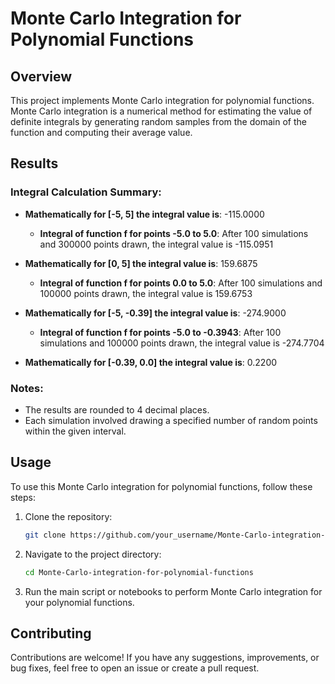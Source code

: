 # Monte Carlo Integration for Polynomial Functions

## Overview

This project implements Monte Carlo integration for polynomial functions. Monte Carlo integration is a numerical method for estimating the value of definite integrals by generating random samples from the domain of the function and computing their average value.

## Results

### Integral Calculation Summary:

- **Mathematically for [-5, 5] the integral value is**: -115.0000
  - **Integral of function f for points -5.0 to 5.0**: After 100 simulations and 300000 points drawn, the integral value is -115.0951

- **Mathematically for [0, 5] the integral value is**: 159.6875
  - **Integral of function f for points 0.0 to 5.0**: After 100 simulations and 100000 points drawn, the integral value is 159.6753

- **Mathematically for [-5, -0.39] the integral value is**: -274.9000
  - **Integral of function f for points -5.0 to -0.3943**: After 100 simulations and 100000 points drawn, the integral value is -274.7704

- **Mathematically for [-0.39, 0.0] the integral value is**: 0.2200

### Notes:
- The results are rounded to 4 decimal places.
- Each simulation involved drawing a specified number of random points within the given interval.

## Usage

To use this Monte Carlo integration for polynomial functions, follow these steps:

1. Clone the repository:
   ```bash
   git clone https://github.com/your_username/Monte-Carlo-integration-for-polynomial-functions.git
   ```
2. Navigate to the project directory:
   ```bash
   cd Monte-Carlo-integration-for-polynomial-functions
   ```
3. Run the main script or notebooks to perform Monte Carlo integration for your polynomial functions.

## Contributing

Contributions are welcome! If you have any suggestions, improvements, or bug fixes, feel free to open an issue or create a pull request.
